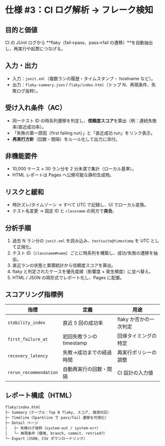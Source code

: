 # 仕様 #3：CI ログ解析 → フレーク検知

## 目的と価値
CI の JUnit ログから **flaky（fail→pass、pass→fail の遷移）**を自動抽出し、再実行や起票につなげる。

## 入力・出力
- 入力：`junit.xml`（複数ランの履歴・タイムスタンプ・ hostname など）。  
- 出力：`flaky-summary.json` / `flaky/index.html`（トップ N、再現条件、失敗ログ抜粋）。

## 受け入れ条件（AC）
- 同一テスト ID の時系列遷移を判定し、**信頼度スコア**を算出（例：連続失敗率/直近成功率）。  
- 「失敗の第一原因（first failing run）」と「直近成功 run」をリンク表示。  
- **再実行方針**（回数・間隔）をルール化して出力に添付。

## 非機能要件
- 10,000 ケース × 30 ラン分を 2 分未満で集計（ローカル基準）。  
- HTML レポートは Pages へ公開可能な静的生成物。

## リスクと緩和
- 時計ズレ/タイムゾーン → すべて UTC で記録し、UI でローカル変換。
- テスト名変更 → 固定 ID と `classname` の両方で**突合**。

## 分析手順
1. 過去 N ラン分の `junit.xml` を読み込み、`testsuite@timestamp` を UTC として正規化。
2. テスト ID（`classname#name`）ごとに時系列を構築し、成功/失敗の遷移を抽出。
3. 直近ランの状態と累積統計から信頼度スコアを算出。
4. flaky と判定されたケースを優先度順（影響度 × 発生頻度）に並べ替え。
5. HTML / JSON の両形式でレポート化し、Pages に配置。

## スコアリング指標例
| 指標 | 定義 | 用途 |
| --- | --- | --- |
| `stability_index` | 直近 5 回の成功率 | flaky か否かの一次判定 |
| `first_failure_at` | 初回失敗ランの timestamp | 回帰タイミングの特定 |
| `recovery_latency` | 失敗→成功までの経過時間 | 再実行ポリシーの調整 |
| `rerun_recommendation` | 自動再実行の回数・間隔 | CI 設計の入力値 |

## レポート構成（HTML）
```text
flaky/index.html
├─ Summary（テーブル：Top N flaky, スコア, 推奨対応）
├─ Timeline（Sparkline で pass/fail 遷移を可視化）
├─ Detail ページ
│   ├─ 失敗ログ抜粋（system-out / system-err）
│   └─ 再現条件（環境, branch, commit, retried?）
└─ Export（JSON, CSV ダウンロードリンク）
```
